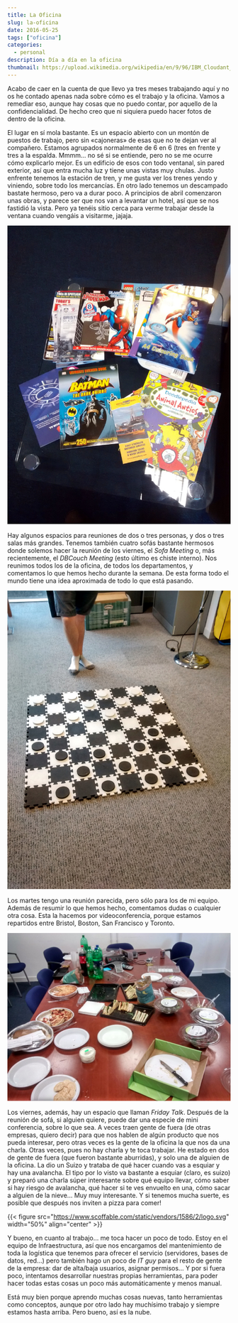 ```yaml
---
title: La Oficina
slug: la-oficina
date: 2016-05-25
tags: ["oficina"]
categories:
  - personal
description: Día a día en la oficina
thumbnail: https://upload.wikimedia.org/wikipedia/en/9/96/IBM_Cloudant_logo.png
---
```


Acabo de caer en la cuenta de que llevo ya tres meses trabajando aquí
y no os he contado apenas nada sobre cómo es el trabajo y la
oficina. Vamos a remediar eso, aunque hay cosas que no puedo contar,
por aquello de la confidencialidad. De hecho creo que ni siquiera
puedo hacer fotos de dentro de la oficina.

El lugar en sí mola bastante. Es un espacio abierto con un montón de
puestos de trabajo, pero sin «cajoneras» de esas que no te dejan ver
al compañero. Estamos agrupados normalmente de 6 en 6 (tres en frente
y tres a la espalda. Mmmm... no sé si se entiende, pero no se me ocurre
cómo explicarlo mejor. Es un edificio de esos con todo ventanal, sin
pared exterior, así que entra mucha luz y tiene unas vistas muy
chulas. Justo enfrente tenemos la estación de tren, y me gusta ver los
trenes yendo y viniendo, sobre todo los mercancías. En otro lado
tenemos un descampado bastate hermoso, pero va a durar poco. A
principios de abril comenzaron unas obras, y parece ser que nos van a
levantar un hotel, así que se nos fastidió la vista. Pero ya tenéis
sitio cerca para verme trabajar desde la ventana cuando vengáis a
visitarme, jajaja.

![Libros de superhéroes para colorear, en la zona de sofás](office01.jpg)

Hay algunos espacios para reuniones de dos o tres personas, y dos o
tres salas más grandes. Tenemos también cuatro sofás bastante hermosos
donde solemos hacer la reunión de los viernes, el *Sofa Meeting* o,
más recientemente, el *DBCouch Meeting* (esto último es chiste
interno). Nos reunimos todos los de la oficina, de todos los
departamentos, y comentamos lo que hemos hecho durante la semana. De
esta forma todo el mundo tiene una idea aproximada de todo lo que está
pasando.

![Juego de damas, edición de bolsillo](office02.jpg)

Los martes tengo una reunión parecida, pero sólo para los de mi
equipo. Además de resumir lo que hemos hecho, comentamos dudas o
cualquier otra cosa. Esta la hacemos por videoconferencia, porque
estamos repartidos entre Bristol, Boston, San Francisco y Toronto.

![Catering de comilona por la incorporación de un nuevo miembro](office03.jpg)

Los viernes, además, hay un espacio que llaman *Friday Talk*. Después
de la reunión de sofá, si alguien quiere, puede dar una especie de
mini conferencia, sobre lo que sea. A veces traen gente de fuera (de
otras empresas, quiero decir) para que nos hablen de algún producto
que nos pueda interesar, pero otras veces es la gente de la oficina la
que nos da una charla. Otras veces, pues no hay charla y te toca
trabajar. He estado en dos de gente de fuera (que fueron bastante
aburridas), y solo una de alguien de la oficina. La dio un Suizo y
trataba de qué hacer cuando vas a esquiar y hay una avalancha. El tipo
por lo visto va bastante a esquiar (claro, es suizo) y preparó una
charla súper interesante sobre qué equipo llevar, cómo saber si hay
riesgo de avalancha, qué hacer si te ves envuelto en una, cómo sacar a
alguien de la nieve... Muy muy interesante. Y si tenemos mucha suerte,
es posible que después nos inviten a pizza para comer!

{{< figure src="https://www.scoffable.com/static/vendors/1586/2/logo.svg" width="50%" align="center" >}}

Y bueno, en cuanto al trabajo... me toca hacer un poco de todo. Estoy
en el equipo de Infraestructura, así que nos encargamos del
mantenimiento de toda la logística que tenemos para ofrecer el
servicio (servidores, bases de datos, red...) pero también hago un
poco de *IT guy* para el resto de gente de la empresa: dar de
alta/baja usuarios, asignar permisos... Y por si fuera poco,
intentamos desarrollar nuestras propias herramientas, para poder hacer
todas estas cosas un poco más automáticamente y menos manual.

Está muy bien porque aprendo muchas cosas nuevas, tanto herramientas
como conceptos, aunque por otro lado hay muchísimo trabajo y siempre
estamos hasta arriba. Pero bueno, así es la nube.
